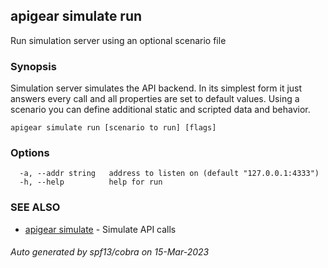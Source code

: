 ## apigear simulate run

Run simulation server using an optional scenario file

### Synopsis

Simulation server simulates the API backend. 
In its simplest form it just answers every call and all properties are set to default values. 
Using a scenario you can define additional static and scripted data and behavior.

```
apigear simulate run [scenario to run] [flags]
```

### Options

```
  -a, --addr string   address to listen on (default "127.0.0.1:4333")
  -h, --help          help for run
```

### SEE ALSO

* [apigear simulate](apigear_simulate.md)	 - Simulate API calls

###### Auto generated by spf13/cobra on 15-Mar-2023
